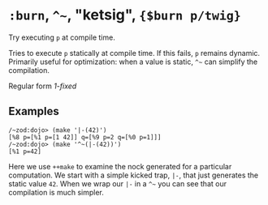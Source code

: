 # `:burn`, `^~`, "ketsig", `{$burn p/twig}`

Try executing `p` at compile time.

Tries to execute `p` statically at compile time. If this
fails, `p` remains dynamic. Primarily useful for
optimization: when a value is static, `^~` can simplify the compilation.

Regular form *1-fixed*

Examples
--------

    /~zod:dojo> (make '|-(42)')
    [%8 p=[%1 p=[1 42]] q=[%9 p=2 q=[%0 p=1]]]
    /~zod:dojo> (make '^~(|-(42))')
    [%1 p=42]

Here we use `++make` to examine the nock generated for a particular
computation. We start with a simple kicked trap, `|-`, that just
generates the static value `42`. When we wrap our `|-` in a `^~` you can
see that our compilation is much simpler.
